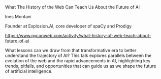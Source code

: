 What The History of the Web Can Teach Us About the Future of AI

Ines Montani

Founder at Explosion.AI, core developer of spaCy and Prodigy

https://www.pyconweb.com/activity/what-history-of-web-teach-about-future-of-ai

What lessons can we draw from that transformative era to better understand the trajectory of AI? 
This talk explores parallels between the evolution of the web and the rapid advancements in AI, 
highlighting key trends, pitfalls, and opportunities that can guide us as we shape the future of artificial intelligence.

